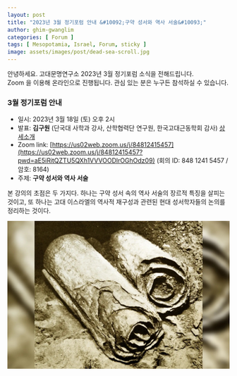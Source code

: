 ```yaml
---
layout: post
title: "2023년 3월 정기포럼 안내 &#10092;구약 성서와 역사 서술&#10093;"
author: ghim-gwanglim
categories: [ Forum ]
tags: [ Mesopotamia, Israel, Forum, sticky ]
image: assets/images/post/dead-sea-scroll.jpg
---
```


안녕하세요. 고대문명연구소 2023년 3월 정기포럼 소식을 전해드립니다.<br> 
Zoom 을 이용해 온라인으로 진행됩니다. 관심 있는 분은 누구든 참석하실 수 있습니다. 

### 3월 정기포럼 안내
- 일시: 2023년 3월 18일 (토) 오후 2시
- 발표: __김구원__ (단국대 사학과 강사, 산학협력단 연구원, 한국고대근동학회 감사) [상세소개](/author-kwkim)
- Zoom link: [https://us02web.zoom.us/j/84812415457](https://us02web.zoom.us/j/84812415457?pwd=aE5iRitQZTU5QXh1VVVOODlrOGhOdz09)
  (회의 ID: 848 1241 5457 / 암호: 8164)
- 주제: __구약 성서와 역사 서술__

본 강의의 초점은 두 가지다. 하나는 구약 성서 속의 역사 서술의 장르적 특징을 살피는 것이고, 또 하나는 고대 이스라엘의 역사적 재구성과 관련된 현대 성서학자들의 논의를 정리하는 것이다. 


![](/assets/images/post/dead-sea-scroll2.jpg)
